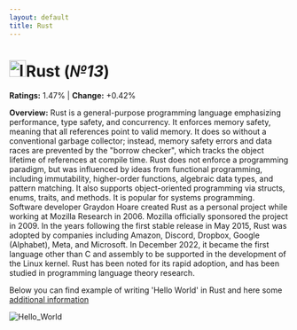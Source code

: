 ```yaml
---
layout: default
title: Rust
---
```


# <img src="https://www.clipartkey.com/mpngs/m/230-2309196_rust-programming-language-wikipedia-rust-language-logo-png.png" alt="logo" width="30"/>**Rust** (_№13_) 

**Ratings:** 1.47% | **Change:** +0.42% 

**Overview:** Rust is a general-purpose programming language emphasizing performance, type safety, and concurrency. It enforces memory safety, meaning that all references point to valid memory. It does so without a conventional garbage collector; instead, memory safety errors and data races are prevented by the "borrow checker", which tracks the object lifetime of references at compile time.
Rust does not enforce a programming paradigm, but was influenced by ideas from functional programming, including immutability, higher-order functions, algebraic data types, and pattern matching. It also supports object-oriented programming via structs, enums, traits, and methods. It is popular for systems programming.
Software developer Graydon Hoare created Rust as a personal project while working at Mozilla Research in 2006. Mozilla officially sponsored the project in 2009. In the years following the first stable release in May 2015, Rust was adopted by companies including Amazon, Discord, Dropbox, Google (Alphabet), Meta, and Microsoft. In December 2022, it became the first language other than C and assembly to be supported in the development of the Linux kernel.
Rust has been noted for its rapid adoption, and has been studied in programming language theory research.

Below you can find example of writing 'Hello World' in Rust and here some [additional information](https://en.wikipedia.org/wiki/Rust_(programming_language))

![Hello_World](https://i.ytimg.com/vi/HIcZCcFgJDo/maxresdefault.jpg)
